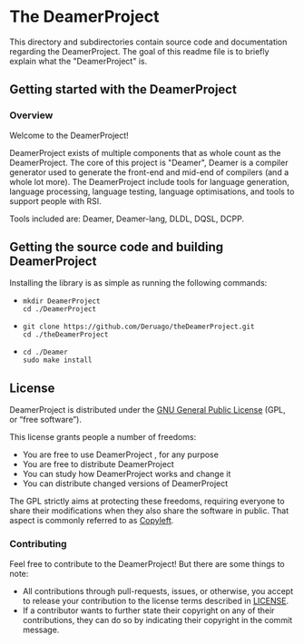 # The DeamerProject

This directory and subdirectories contain source code and documentation regarding the DeamerProject. The goal of this readme file is to briefly explain what the "DeamerProject" is.

## Getting started with the DeamerProject

### Overview

Welcome to the DeamerProject!

DeamerProject exists of multiple components that as whole count as the DeamerProject. The core of this project is "Deamer", Deamer is a compiler generator used to generate the front-end and mid-end of compilers (and a whole lot more). The DeamerProject include tools for language generation, language processing, language testing, language optimisations, and tools to support people with RSI.

Tools included are: Deamer, Deamer-lang, DLDL, DQSL, DCPP.

## Getting the source code and building DeamerProject

Installing the library is as simple as running the following commands:

- ```
  mkdir DeamerProject
  cd ./DeamerProject
  ```

- ```
  git clone https://github.com/Deruago/theDeamerProject.git
  cd ./theDeamerProject
  ```

- ```
  cd ./Deamer
  sudo make install
  ```

## License

DeamerProject is distributed under the [GNU General Public License](http://www.gnu.org/copyleft/gpl.html) (GPL, or “free software”).

This license grants people a number of freedoms:

- You are free to use DeamerProject , for any purpose
- You are free to distribute DeamerProject 
- You can study how DeamerProject works and change it
- You can distribute changed versions of DeamerProject 

The GPL strictly aims at protecting these freedoms, requiring everyone  to share their modifications when they also share the software in  public. That aspect is commonly referred to as [Copyleft](http://en.wikipedia.org/wiki/Copyleft).

### Contributing

Feel free to contribute to the DeamerProject! But there are some things to note:

- All contributions through pull-requests, issues, or otherwise, you accept to release your contribution to the license terms described in [LICENSE](https://github.com/Deruago/theDeamerProject/blob/master/LICENSE).
- If a contributor wants to further state their copyright on any of their contributions, they can do so by indicating their copyright in the commit message.
